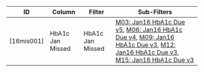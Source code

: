 ID | Column | Filter | Sub-Filters | 
-- | ------ | -------| -----------|
[16mis001]| HbA1c Jan Missed | HbA1c Jan Missed | [M03: Jan16 HbA1c Due v5](https://github.com/johnnybender/adastandards2017/blob/master/recommendations/rec001.md), [M06: Jan16 HbA1c Due v4](https://github.com/johnnybender/adastandards2017/blob/master/recommendations/rec001.md), [M09: Jan16 HbA1c Due v3](https://github.com/johnnybender/adastandards2017/blob/master/recommendations/rec001.md), [M12: Jan16 HbA1c Due v3](https://github.com/johnnybender/adastandards2017/blob/master/recommendations/rec001.md), [M15: Jan16 HbA1c Due v3](https://github.com/johnnybender/adastandards2017/blob/master/recommendations/rec001.md)
